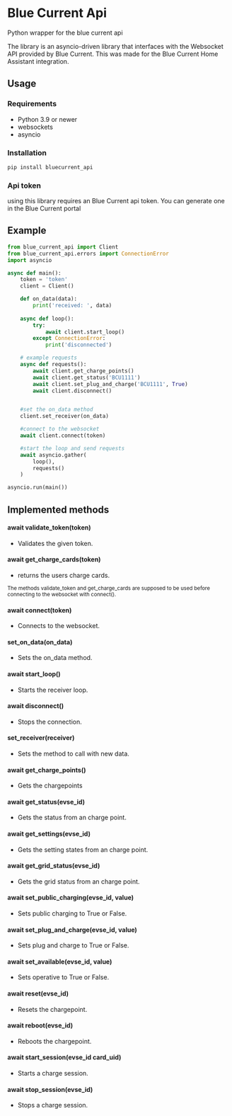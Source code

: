 # Blue Current Api

Python wrapper for the blue current api

The library is an asyncio-driven library that interfaces with the Websocket API provided by Blue Current. This was made for the Blue Current Home Assistant integration. 

## Usage

### Requirements

- Python 3.9 or newer
- websockets
- asyncio

### Installation

```python
pip install bluecurrent_api
```

### Api token
using this library requires an Blue Current api token. You can generate one in the Blue Current portal

## Example

```python
from blue_current_api import Client
from blue_current_api.errors import ConnectionError
import asyncio

async def main():
    token = 'token'
    client = Client()

    def on_data(data):
        print('received: ', data)
    
    async def loop():
        try:
            await client.start_loop()
        except ConnectionError:
            print('disconnected')

    # example requests
    async def requests():
        await client.get_charge_points()
        await client.get_status('BCU1111')
        await client.set_plug_and_charge('BCU1111', True)
        await client.disconnect()


    #set the on_data method
    client.set_receiver(on_data)

    #connect to the websocket
    await client.connect(token)

    #start the loop and send requests
    await asyncio.gather(
        loop(),
        requests()
    )

asyncio.run(main())
```

## Implemented methods

#### await validate_token(token)
- Validates the given token.

#### await get_charge_cards(token)
- returns the users charge cards.

<sub>The methods validate_token and get_charge_cards are supposed to be used before connecting to the websocket with connect().<sub>

#### await connect(token)
- Connects to the websocket.

#### set_on_data(on_data)
- Sets the on_data method.

#### await start_loop()
- Starts the receiver loop.

#### await disconnect()
- Stops the connection.

#### set_receiver(receiver)
- Sets the method to call with new data.

#### await get_charge_points()
- Gets the chargepoints 

#### await get_status(evse_id)
- Gets the status from an charge point.

#### await get_settings(evse_id)
- Gets the setting states from an charge point.

#### await get_grid_status(evse_id)
- Gets the grid status from an charge point.

#### await set_public_charging(evse_id, value)
- Sets public charging to True or False.

#### await set_plug_and_charge(evse_id, value)
- Sets plug and charge to True or False.

#### await set_available(evse_id, value)
- Sets operative to True or False.

#### await reset(evse_id)
- Resets the chargepoint.

#### await reboot(evse_id)
- Reboots the chargepoint.

#### await start_session(evse_id card_uid)
- Starts a charge session.

#### await stop_session(evse_id)
- Stops a charge session.